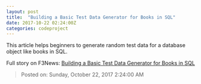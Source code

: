 ```yaml
---
layout: post
title:  "Building a Basic Test Data Generator for Books in SQL"
date: 2017-10-22 02:24:00Z
categories: codeproject
---
```


This article helps beginners to generate random test data for a database object like books in SQL.


Full story on F3News: [Building a Basic Test Data Generator for Books in SQL](http://www.f3nws.com/n/qQJhe)

> Posted on: Sunday, October 22, 2017 2:24:00 AM

